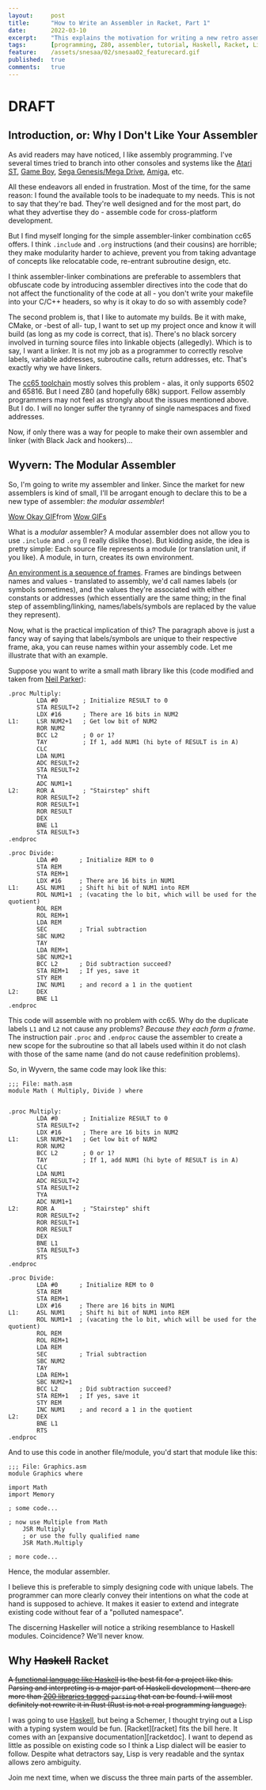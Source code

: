 ```yaml
---
layout:     post
title:      "How to Write an Assembler in Racket, Part 1"
date:       2022-03-10
excerpt:    "This explains the motivation for writing a new retro assembler for the 21th century"
tags:       [programming, Z80, assembler, tutorial, Haskell, Racket, Lisp, Wyvern]
feature:    /assets/snesaa/02/snesaa02_featurecard.gif
published:  true
comments:   true
---
```

# DRAFT

## Introduction, or: Why I Don't Like Your Assembler

As avid readers may have noticed, I like assembly programming. I've several times tried to branch into other consoles and systems like the [Atari ST][atarist], [Game Boy][dmc], [Sega Genesis/Mega Drive][gmd], [Amiga][amiga], etc.

All these endeavors all ended in frustration. Most of the time, for the same reason: I found the available tools to be inadequate to my needs. This is not to say that they're bad. They're well designed and for the most part, do what they advertise they do - assemble code for cross-platform development.

But I find myself longing for the simple assembler-linker combination cc65 offers. I think `.include` and `.org` instructions (and their cousins) are horrible; they make modularity harder to achieve, prevent you from taking advantage of concepts like relocatable code, re-entrant subroutine design, etc.

I think assembler-linker combinations are preferable to assemblers that obfuscate code by introducing assembler directives into the code that do not affect the functionality of the code at all - you don't write your makefile into your C/C++ headers, so why is it okay to do so with assembly code?

The second problem is, that I like to automate my builds. Be it with make, CMake, or -best of all- tup, I want to set up my project once and know it will build (as long as my code is correct, that is). There's no black sorcery involved in turning source files into linkable objects (allegedly). Which is to say, I want a linker. It is not my job as a programmer to correctly resolve labels, variable addresses, subroutine calls, return addresses, etc. That's exactly why we have linkers.

The [cc65 toolchain][cc65] mostly solves this problem - alas, it only supports 6502 and 65816. But I need Z80 (and hopefully 68k) support. Fellow assembly programmers may not feel as strongly about the issues mentioned above. But I do. I will no longer suffer the tyranny of single namespaces and fixed addresses.

Now, if only there was a way for people to make their own assembler and linker (with Black Jack and hookers)...

## Wyvern: The Modular Assembler

So, I'm going to write my assembler and linker. Since the market for new assemblers is kind of small, I'll be arrogant enough to declare this to be a new type of assembler: *the modular assembler*!

<div class="tenor-gif-embed" data-postid="19810124" data-share-method="host" data-aspect-ratio="1" data-width="100%"><a href="https://tenor.com/view/wow-okay-then-gif-19810124">Wow Okay GIF</a>from <a href="https://tenor.com/search/wow-gifs">Wow GIFs</a></div> <script type="text/javascript" async src="https://tenor.com/embed.js"></script>

What is a *modular* assembler? A modular assembler does not allow you to use `.include` and `.org` (I really dislike those). But kidding aside, the idea is pretty simple: Each source file represents a module (or translation unit, if you like). A module, in turn, creates its own environment.

[An environment is a sequence of frames][sicp]. Frames are bindings between names and values - translated to assembly, we'd call names labels (or symbols sometimes), and the values they're associated with either constants or addresses (which essentially are the same thing; in the final step of assembling/linking, names/labels/symbols are replaced by the value they represent).

Now, what is the practical implication of this? The paragraph above is just a fancy way of saying that labels/symbols are unique to their respective frame, aka, you can reuse names within your assembly code. Let me illustrate that with an example.

Suppose you want to write a small math library like this (code modified and taken from [Neil Parker][neil]):

```
.proc Multiply:
        LDA #0       ; Initialize RESULT to 0
        STA RESULT+2
        LDX #16      ; There are 16 bits in NUM2
L1:     LSR NUM2+1   ; Get low bit of NUM2
        ROR NUM2
        BCC L2       ; 0 or 1?
        TAY          ; If 1, add NUM1 (hi byte of RESULT is in A)
        CLC
        LDA NUM1
        ADC RESULT+2
        STA RESULT+2
        TYA
        ADC NUM1+1
L2:     ROR A        ; "Stairstep" shift
        ROR RESULT+2
        ROR RESULT+1
        ROR RESULT
        DEX
        BNE L1
        STA RESULT+3
.endproc

.proc Divide:
        LDA #0      ; Initialize REM to 0
        STA REM
        STA REM+1
        LDX #16     ; There are 16 bits in NUM1
L1:     ASL NUM1    ; Shift hi bit of NUM1 into REM
        ROL NUM1+1  ; (vacating the lo bit, which will be used for the quotient)
        ROL REM
        ROL REM+1
        LDA REM
        SEC         ; Trial subtraction
        SBC NUM2
        TAY
        LDA REM+1
        SBC NUM2+1
        BCC L2      ; Did subtraction succeed?
        STA REM+1   ; If yes, save it
        STY REM
        INC NUM1    ; and record a 1 in the quotient
L2:     DEX
        BNE L1
.endproc
```

This code will assemble with no problem with cc65. Why do the duplicate labels `L1` and `L2` not cause any problems? *Because they each form a frame*. The instruction pair `.proc` and `.endproc` cause the assembler to create a new scope for the subroutine so that all labels used within it do not clash with those of the same name (and do not cause redefinition problems).

So, in Wyvern, the same code may look like this:

```
;;; File: math.asm
module Math ( Multiply, Divide ) where


.proc Multiply:
        LDA #0       ; Initialize RESULT to 0
        STA RESULT+2
        LDX #16      ; There are 16 bits in NUM2
L1:     LSR NUM2+1   ; Get low bit of NUM2
        ROR NUM2
        BCC L2       ; 0 or 1?
        TAY          ; If 1, add NUM1 (hi byte of RESULT is in A)
        CLC
        LDA NUM1
        ADC RESULT+2
        STA RESULT+2
        TYA
        ADC NUM1+1
L2:     ROR A        ; "Stairstep" shift
        ROR RESULT+2
        ROR RESULT+1
        ROR RESULT
        DEX
        BNE L1
        STA RESULT+3
        RTS
.endproc

.proc Divide:
        LDA #0      ; Initialize REM to 0
        STA REM
        STA REM+1
        LDX #16     ; There are 16 bits in NUM1
L1:     ASL NUM1    ; Shift hi bit of NUM1 into REM
        ROL NUM1+1  ; (vacating the lo bit, which will be used for the quotient)
        ROL REM
        ROL REM+1
        LDA REM
        SEC         ; Trial subtraction
        SBC NUM2
        TAY
        LDA REM+1
        SBC NUM2+1
        BCC L2      ; Did subtraction succeed?
        STA REM+1   ; If yes, save it
        STY REM
        INC NUM1    ; and record a 1 in the quotient
L2:     DEX
        BNE L1
        RTS
.endproc
```

And to use this code in another file/module, you'd start that module like this:

```
;;; File: Graphics.asm
module Graphics where

import Math
import Memory

; some code...

; now use Multiple from Math
    JSR Multiply
    ; or use the fully qualified name
    JSR Math.Multiply

; more code...
```

Hence, the modular assembler.

I believe this is preferable to simply designing code with unique labels. The programmer can more clearly convey their intentions on what the code at hand is supposed to achieve. It makes it easier to extend and integrate existing code without fear of a "polluted namespace".

The discerning Haskeller will notice a striking resemblance to Haskell modules. Coincidence? We'll never know.

## Why ~~Haskell~~ Racket

~~A [functional language like Haskell][haskell] is the best fit for a project like this. Parsing and interpreting is a major part of Haskell development - there are more than [200 libraries tagged][parsing] `parsing` that can be found. I will most definitely not rewrite it in Rust (Rust is not a real programming language).~~

I was going to use [Haskell][haskell], but being a Schemer, I thought trying out a Lisp with a typing system would be fun. [Racket][racket] fits the bill here. It comes with an [expansive documentation][racketdoc]. I want to depend as little as possible on existing code so I think a Lisp dialect will be easier to follow. Despite what detractors say, Lisp is very readable and the syntax allows zero ambiguity.

Join me next time, when we discuss the three main parts of the assembler.


[cc65]: https://cc65.github.io/doc/
[atarist]: https://en.wikipedia.org/wiki/Atari_ST/
[dmc]: https://en.wikipedia.org/wiki/Game_Boy
[gmd]: https://en.wikipedia.org/wiki/Sega_Genesis
[amiga]: https://en.wikipedia.org/wiki/Amiga
[sicp]: https://sarabander.github.io/sicp/html/3_002e2.xhtml
[neil]: https://llx.com/Neil/a2/mult.html
[haskell]: https://www.haskell.org
[parsing]: https://hackage.haskell.org/packages/tag/parsing
